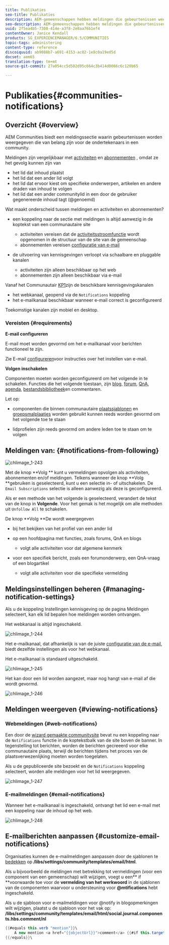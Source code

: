 ```yaml
---
title: Publikaties
seo-title: Publikaties
description: AEM-gemeenschappen hebben meldingen die gebeurtenissen weergeven die van belang zijn voor de ondertekenende community
seo-description: AEM-gemeenschappen hebben meldingen die gebeurtenissen weergeven die van belang zijn voor de ondertekenende community
uuid: 2f5ea4b5-7308-414e-a3f8-2e8aa76b1ef4
contentOwner: Janice Kendall
products: SG_EXPERIENCEMANAGER/6.5/COMMUNITIES
topic-tags: administering
content-type: reference
discoiquuid: ab9088b7-a691-4153-ac82-1e8c0a19ed5d
docset: aem65
translation-type: tm+mt
source-git-commit: 27a054cc5d502d95c664c3b414d0066c6c120b65

---
```



# Publikaties{#communities-notifications}

## Overzicht {#overview}

AEM Communities biedt een meldingssectie waarin gebeurtenissen worden weergegeven die van belang zijn voor de ondertekenaars in een community.

Meldingen zijn vergelijkbaar met [activiteiten](/help/communities/essentials-activities.md) en [abonnementen](/help/communities/subscriptions.md) , omdat ze het gevolg kunnen zijn van

* het lid dat inhoud plaatst
* het lid dat een ander lid volgt
* het lid dat ervoor kiest om specifieke onderwerpen, artikelen en andere draden van inhoud te volgen
* het lid dat een ander communitylid in een door de gebruiker gegenereerde inhoud tagt (@genoemd)

Wat maakt onderscheid tussen meldingen en activiteiten en abonnementen?

* een koppeling naar de sectie met meldingen is altijd aanwezig in de koptekst van een communautaire site

   * activiteiten vereisen dat de [activiteitsstroomfunctie](/help/communities/functions.md#activity-stream-function) wordt opgenomen in de structuur van de site van de gemeenschap
   * abonnementen vereisen [configuratie van e-mail](/help/communities/email.md)

* de uitvoering van kennisgevingen verloopt via schaalbare en pluggable kanalen

   * activiteiten zijn alleen beschikbaar op het web
   * abonnementen zijn alleen beschikbaar via e-mail

Vanaf het Communautair [KP1](/help/communities/deploy-communities.md#latestfeaturepack)zijn de beschikbare kennisgevingskanalen

* het webkanaal, geopend via de `Notifications` koppeling
* het e-mailkanaal beschikbaar wanneer e-mail correct is geconfigureerd

Toekomstige kanalen zijn mobiel en desktop.

### Vereisten {#requirements}

**E-mail configureren**

E-mail moet worden gevormd om het e-mailkanaal voor berichten functioneel te zijn.

Zie E-mail [configureren](/help/communities/analytics.md)voor instructies over het instellen van e-mail.

**Volgen inschakelen**

Componenten moeten worden geconfigureerd om het volgende in te schakelen. Functies die het volgende toestaan, zijn [blog](/help/communities/blog-feature.md), [forum](/help/communities/forum.md), [QnA](/help/communities/working-with-qna.md), [agenda](/help/communities/calendar.md), [bestandsbibliotheek](/help/communities/file-library.md)[](/help/communities/comments.md)en commentaren.

Let op:

* componenten die binnen communautaire [plaatssjablonen](/help/communities/sites.md) en [groepsmalplaatjes](/help/communities/tools-groups.md) worden gebruikt kunnen reeds worden gevormd om het volgende toe te staan

* lidprofielen zijn reeds gevormd om andere leden toe te staan om te volgen

## Meldingen van: {#notifications-from-following}

![chlimage_1-243](assets/chlimage_1-243.png)

Met de knop **Volg ** kunt u vermeldingen opvolgen als activiteiten, abonnementen en/of meldingen. Telkens wanneer de knop **Volg **gebruiken is geselecteerd, kunt u een selectie in- of uitschakelen. De `Email Subscriptions` selectie is alleen aanwezig als deze is geconfigureerd.

Als er een methode van het volgende is geselecteerd, verandert de tekst van de knop in **Volgende**. Voor het gemak is het mogelijk om alle methoden uit `Unfollow All` te schakelen.

De knop **Volg **De wordt weergegeven

* bij het bekijken van het profiel van een ander lid
* op een hoofdpagina met functies, zoals forums, QnA en blogs

   * volgt alle activiteiten voor dat algemene kenmerk

* voor een specifiek bericht, zoals een forumonderwerp, een QnA-vraag of een blogartikel

   * volgt alle activiteiten voor die specifieke vermelding

## Meldingsinstellingen beheren {#managing-notification-settings}

Als u de koppeling Instellingen kennisgeving op de pagina Meldingen selecteert, kan elk lid bepalen hoe meldingen worden ontvangen.

Het webkanaal is altijd ingeschakeld.

![chlimage_1-244](assets/chlimage_1-244.png)

Het e-mailkanaal, dat afhankelijk is van de juiste [configuratie van de e-mail](/help/communities/email.md), biedt dezelfde instellingen als voor het webkanaal.

Het e-mailkanaal is standaard uitgeschakeld.

![chlimage_1-245](assets/chlimage_1-245.png)

Het kan door een lid worden aangezet, maar nog hangt van e-mail af die wordt gevormd.

![chlimage_1-246](assets/chlimage_1-246.png)

## Meldingen weergeven {#viewing-notifications}

### Webmeldingen {#web-notifications}

Een door de [wizard gemaakte communitysite](/help/communities/sites-console.md) bevat nu een koppeling naar de `Notifications` functie in de koptekstbalk van de site boven de banner. In tegenstelling tot berichten, worden de berichten gecreeerd voor elke communautaire plaats, terwijl de berichten tijdens het proces van de plaatsverwezenlijking moeten worden toegelaten.

Als u de gepubliceerde site bezoekt en de `Notifications` koppeling selecteert, worden alle meldingen voor het lid weergegeven.

![chlimage_1-247](assets/chlimage_1-247.png)

### E-mailmeldingen {#email-notifications}

Wanneer het e-mailkanaal is ingeschakeld, ontvangt het lid een e-mail met een koppeling naar de inhoud op het web.

![chlimage_1-248](assets/chlimage_1-248.png)

## E-mailberichten aanpassen {#customize-email-notifications}

Organisaties kunnen de e-mailmeldingen aanpassen door de sjablonen te [bedekken](/help/communities/client-customize.md#overlays) op **/libs/settings/community/templates/email/html**.

Als u bijvoorbeeld de meldingen met betrekking tot vermeldingen (voor een component van een gemeenschap) wilt wijzigen, voegt u een** if **voorwaarde toe voor de **vermelding van het werkwoord** in de sjablonen van de componenten waarvoor u ondersteuning voor **@mtifications** hebt ingeschakeld.

Als u de sjabloon voor e-mailmeldingen voor @notify in blogopmerkingen wilt wijzigen, plaatst u de sjabloon voor het vak op: **/libs/settings/community/templates/email/html/social.journal.components.hbs.comment/nl**

```java
{{#equals this.verb "mention"}}\
    A new mention <a href="{{objectUrl}}">comment</a> {{#if this.target.properties.[jcr:title]}}to the article "{{{target.displayName}}}" {{/if}}was added by {{{user.name}}} on {{dateUtil this.published format="EEE, d MMM yyyy HH:mm:ss z"}}.\n \
{{/equals}}\
```

